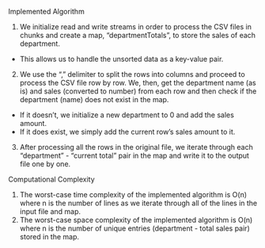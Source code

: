 Implemented Algorithm
1. We initialize read and write streams in order to process the CSV files in chunks and create a map, “departmentTotals”, to store the sales of each department. 
- This allows us to handle the unsorted data as a key-value pair.
2. We use the “,” delimiter to split the rows into columns and proceed to process the CSV file row by row. We, then, get the department name (as is) and sales (converted to number) from each row and then check if the department (name) does not exist in the map.
- If it doesn’t, we initialize a new department to 0 and add the sales amount.
- If it does exist, we simply add the current row’s sales amount to it.
3. After processing all the rows in the original file, we iterate through each “department” - “current total” pair in the map and write it to the output file one by one.

Computational Complexity
1. The worst-case time complexity of the implemented algorithm is O(n) where n is the number of lines as we iterate through all of the lines in the input file and map.
2. The worst-case space complexity of the implemented algorithm is O(n) where n is the number of unique entries (department - total sales pair) stored in the map.
